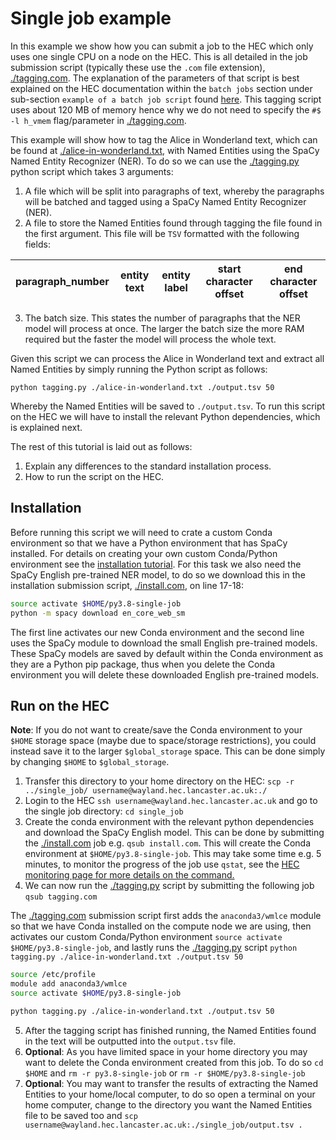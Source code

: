 # Single job example

In this example we show how you can submit a job to the HEC which only uses one single CPU on a node on the HEC. This is all detailed in the job submission script (typically these use the `.com` file extension), [./tagging.com](./tagging.com). The explanation of the parameters of that script is best explained on the HEC documentation within the `batch jobs` section under sub-section `example of a batch job script` found [here](https://answers.lancaster.ac.uk/display/ISS/Submitting+jobs+on+the+HEC). This tagging script uses about 120 MB of memory hence why we do not need to specify the `#$ -l h_vmem` flag/parameter in [./tagging.com](./tagging.com).

This example will show how to tag the Alice in Wonderland text, which can be found at [./alice-in-wonderland.txt](./alice-in-wonderland.txt), with Named Entities using the SpaCy Named Entity Recognizer (NER). To do so we can use the [./tagging.py](./tagging.py) python script which takes 3 arguments:

1. A file which will be split into paragraphs of text, whereby the paragraphs will be batched and tagged using a SpaCy Named Entity Recognizer (NER).
2. A file to store the Named Entities found through tagging the file found in the first argument. This file will be `TSV` formatted with the following fields:

|paragraph_number|entity text|entity label|start character offset|end character offset|
|-|-|-|-|-|

3. The batch size. This states the number of paragraphs that the NER model will process at once. The larger the batch size the more RAM required but the faster the model will process the whole text.

Given this script we can process the Alice in Wonderland text and extract all Named Entities by simply running the Python script as follows:

```
python tagging.py ./alice-in-wonderland.txt ./output.tsv 50
```

Whereby the Named Entities will be saved to `./output.tsv`. To run this script on the HEC we will have to install the relevant Python dependencies, which is explained next. 

The rest of this tutorial is laid out as follows:

1. Explain any differences to the standard installation process.
2. How to run the script on the HEC.

## Installation

Before running this script we will need to crate a custom Conda environment so that we have a Python environment that has SpaCy installed. For details on creating your own custom Conda/Python environment see the [installation tutorial](../../install_packages/README.md). For this task we also need the SpaCy English pre-trained NER model, to do so we download this in the installation submission script, [./install.com](./install.com), on line 17-18:

``` bash
source activate $HOME/py3.8-single-job
python -m spacy download en_core_web_sm
```

The first line activates our new Conda environment and the second line uses the SpaCy module to download the small English pre-trained models. These SpaCy models are saved by default within the Conda environment as they are a Python pip package, thus when you delete the Conda environment you will delete these downloaded English pre-trained models.

## Run on the HEC

**Note**: If you do not want to create/save the Conda environment to your `$HOME` storage space (maybe due to space/storage restrictions), you could instead save it to the larger `$global_storage` space. This can be done simply by changing `$HOME` to `$global_storage`.

1. Transfer this directory to your home directory on the HEC: `scp -r ../single_job/ username@wayland.hec.lancaster.ac.uk:./`
2. Login to the HEC `ssh username@wayland.hec.lancaster.ac.uk` and go to the single job directory: `cd single_job` 
3. Create the conda environment with the relevant python dependencies and download the SpaCy English model. This can be done by submitting the [./install.com](./install.com) job e.g. `qsub install.com`. This will create the Conda environment at `$HOME/py3.8-single-job`. This may take some time e.g. 5 minutes, to monitor the progress of the job use `qstat`, see the [HEC monitoring page for more details on the command.](https://answers.lancaster.ac.uk/display/ISS/Monitoring+jobs+on+the+HEC)
4. We can now run the [./tagging.py](./tagging.py) script by submitting the following job `qsub tagging.com`

The [./tagging.com](./tagging.com) submission script first adds the `anaconda3/wmlce` module so that we have Conda installed on the compute node we are using, then activates our custom Conda/Python environment `source activate $HOME/py3.8-single-job`, and lastly runs the [./tagging.py](./tagging.py) script `python tagging.py ./alice-in-wonderland.txt ./output.tsv 50`

``` bash
source /etc/profile
module add anaconda3/wmlce
source activate $HOME/py3.8-single-job

python tagging.py ./alice-in-wonderland.txt ./output.tsv 50
```
5. After the tagging script has finished running, the Named Entities found in the text will be outputted into the `output.tsv` file. 
6. **Optional**: As you have limited space in your home directory you may want to delete the Conda environment created from this job. To do so `cd $HOME` and `rm -r py3.8-single-job` or `rm -r $HOME/py3.8-single-job`
7. **Optional**: You may want to transfer the results of extracting the Named Entities to your home/local computer, to do so open a terminal on your home computer, change to the directory you want the Named Entities file to be saved too and `scp username@wayland.hec.lancaster.ac.uk:./single_job/output.tsv .` 

